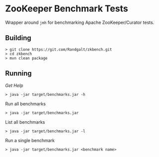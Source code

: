 # ZooKeeper Benchmark Tests

Wrapper around `jmh` for benchmarking Apache ZooKeeper/Curator tests.

## Building

```
> git clone https://git.com/Randgalt/zkbench.git
> cd zkbench
> mvn clean package
```

## Running

*Get Help*

```
> java -jar target/benchmarks.jar -h
```

Run all benchmarks

```
> java -jar target/benchmarks.jar
```

List all benchmarks

```
> java -jar target/benchmarks.jar -l
```

Run a single benchmark

```
> java -jar target/benchmarks.jar <benchmark name>
```

